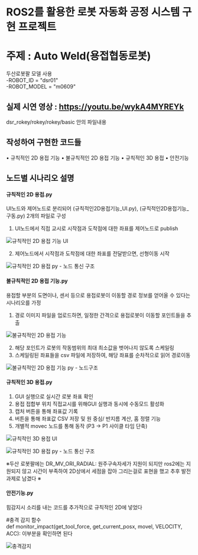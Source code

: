 # ROS2를 활용한 로봇 자동화 공정 시스템 구현 프로젝트


# 주제 : Auto Weld(용접협동로봇)
두산로봇팔 모델 사용<br> 
-ROBOT_ID = "dsr01" <br>
-ROBOT_MODEL = "m0609"

## 실제 시연 영상 : https://youtu.be/wykA4MYREYk

dsr_rokey/rokey/rokey/basic 안의 파일내용

## 작성하여 구현한 코드들
• 규칙적인 2D 용접 기능
• 불규칙적인 2D 용접 기능
• 규칙적인 3D 용접
• 안전기능

## 노드별 시나리오 설명
#### 규칙적인 2D 용접.py
UI노드와 제어노드로 분리되어 (규칙적인2D용접기능_UI.py), (규칙적인2D용접기능_구동.py) 2개의 파일로 구성

1. UI노드에서 직접 교시로 시작점과 도착점에 대한 좌표를 제어노드로 publish

![규칙적인 2D 용접 기능 UI](https://github.com/user-attachments/assets/e469747a-4e20-47d1-b025-00048b228b06)

2. 제어노드에서 시작점과 도착점에 대한 좌표를 전달받으면, 선형이동 시작


![규칙적인 2D 용접 py - 노드 통신 구조](https://github.com/user-attachments/assets/a66a08c7-2903-4365-af4d-7555b3660348)


#### 불규칙적인 2D 용접 기능.py
용접할 부분의 도면이나, 센서 등으로 용접로봇이 이동할 경로 정보를 얻어올 수 있다는 시나리오를 가정
1. 경로 이미지 파일을 업로드하면, 일정한 간격으로 용접로봇이 이동할 포인트들을 추출

![불규칙적인 2D 용접 기능](https://github.com/user-attachments/assets/7cf1485a-9ca2-4930-8a24-a68b1d7a28ff)

2. 해당 포인트가 로봇의 작동범위의 최대 최소값을 벗어나지 않도록 스케일링
3. 스케일링된 좌표들을 csv 파일에 저장하여, 해당 좌표를 순차적으로 읽어 경로이동


![불규칙적인 2D 용접 기능 py - 노드구조](https://github.com/user-attachments/assets/52052adb-73c8-47b4-997b-3c75abac1c29)



#### 규칙적인 3D 용접.py
1. GUI 실행으로 실시간 로봇 좌표 확인
2. 용접 접합부 위치 직접교시를 위해GUI 실행과 동시에 수동모드 활성화
3. 캡처 버튼을 통해 좌표값 기록
4. 버튼을 통해 좌표값 CSV 저장 및 원 중심/ 반지름 계산, 홈 정렬 기능
5. 개별적 movec 노드를 통해 동작 (P3 -> P1 사이클 타임 단축)

![규칙적인 3D 용접 UI](https://github.com/user-attachments/assets/3616910a-82c0-49c0-b7d4-073c56b5a90b)

![규칙적인 3D 용접 py - 노드 통신 구조](https://github.com/user-attachments/assets/81421d74-08e1-4a6a-a9a2-2ec8a4b83d33)

※두산 로봇팔에는 DR_MV_ORI_RADIAL: 원주구속자세가 지원이 되지만 ros2에는 지원되지 않고 시간이 부족하여 2D상에서 세점을 잡아 그리는걸로 표현을 했고 추후 발전과제로 남겼다 ※


#### 안전기능.py
힘감지시 소리를 내는 코드를 추가적으로 규칙적인 2D에 넣었다

  #충격 감지 함수<br>
def monitor_impact(get_tool_force, get_current_posx, movel, VELOCITY, ACC):
이부분을 확인하면 된다

![충격감지](https://github.com/user-attachments/assets/bdf16ad0-dcb3-438e-bfac-0f345daa175d)


